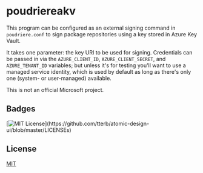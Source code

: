 
# poudriereakv

This program can be configured as an external signing command in `poudriere.conf`
to sign package repositories using a key stored in Azure Key Vault.

It takes one parameter: the key URI to be used for signing. Credentials can be passed
in via the `AZURE_CLIENT_ID`, `AZURE_CLIENT_SECRET`, and `AZURE_TENANT_ID` variables; but
unless it's for testing you'll want to use a managed service identity, which is used
by default as long as there's only one (system- or user-managed) available.

This is not an official Microsoft project.

## Badges

[![MIT License](https://img.shields.io/apm/l/atomic-design-ui.svg?)](https://github.com/tterb/atomic-design-ui/blob/master/LICENSEs)

## License

[MIT](https://choosealicense.com/licenses/mit/)

  
